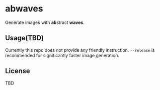 # abwaves

Generate images with **ab**stract **waves**.

## Usage(TBD)

Currently this repo does not provide any friendly instruction.
`--release` is recommended for significantly faster image generation.

## License

TBD
